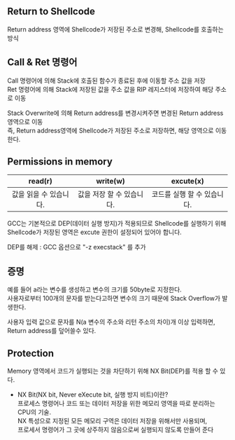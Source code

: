 ## Return to Shellcode
Return address 영역에 Shellcode가 저장된 주소로 변경해, Shellcode를 호출하는 방식

## Call & Ret 명령어
Call 명령어에 의해 Stack에 호출된 함수가 종료된 후에 이동할 주소 값을 저장  
Ret 명령어에 의해 Stack에 저장된 값을 주소 값을 RIP 레지스터에 저장하여 해당 주소로 이동

Stack Overwrite에 의해 Return address를 변경시켜주면 변경된 Return address 영역으로 이동  
즉, Return address영역에 Shellcode가 저장된 주소로 저장하면, 해당 영역으로 이동한다.

## Permissions in memory

|read(r)|write(w)|excute(x)|
|:---:|:---:|:---:|
| 값을 읽을 수 있습니다. | 값을 저장 할 수 있습니다. | 코드를 실행 할 수 있습니다. |

GCC는 기본적으로 DEP(데이터 실행 방지)가 적용되므로 Shellcode를 실행하기 위해 
Shellcode가 저장된 영역은 excute 권한이 설정되어 있어야 합니다.

DEP를 해제 : GCC 옵션으로 "-z execstack" 를 추가


## 증명
예를 들어 a라는 변수를 생성하고 변수의 크기를 50byte로 지정한다.  
사용자로부터 100개의 문자를 받는다고하면 변수의 크기 때문에 Stack Overflow가 발생한다.

사용자 입력 값으로 문자를 N(a 변수의 주소와 리턴 주소의 차이)개 이상 입력하면, Return address를 덮어쓸수 있다.

## Protection
Memory 영역에서 코드가 실행되는 것을 차단하기 위해 NX Bit(DEP)를 적용 할 수 있다.

* NX Bit(NX bit, Never eXecute bit, 실행 방지 비트)이란?  
프로세스 명령어나 코드 또는 데이터 저장을 위한 메모리 영역을 따로 분리하는 CPU의 기술.  
NX 특성으로 지정된 모든 메모리 구역은 데이터 저장을 위해서만 사용되며,  
프로세서 명령어가 그 곳에 상주하지 않음으로써 실행되지 않도록 만들어 준다
